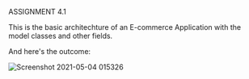 ASSIGNMENT 4.1

This is the basic architechture of an E-commerce Application with the model classes and other fields.

 

And here's the outcome:

![Screenshot 2021-05-04 015326](https://user-images.githubusercontent.com/59164922/116931790-151d5500-ac7f-11eb-95ff-cdbf5a2c0224.png)

